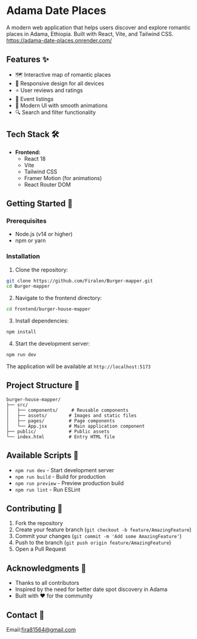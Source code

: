 # Adama Date Places

A modern web application that helps users discover and explore romantic places in Adama, Ethiopia. Built with React, Vite, and Tailwind CSS.
  https://adama-date-places.onrender.com/

## Features ✨

- 🗺️ Interactive map of romantic places
- 📱 Responsive design for all devices
- ⭐ User reviews and ratings
- 📅 Event listings
- 🎨 Modern UI with smooth animations
- 🔍 Search and filter functionality

## Tech Stack 🛠️

- **Frontend:**
  - React 18
  - Vite
  - Tailwind CSS
  - Framer Motion (for animations)
  - React Router DOM

## Getting Started 🚀

### Prerequisites

- Node.js (v14 or higher)
- npm or yarn

### Installation

1. Clone the repository:
```bash
git clone https://github.com/Firalen/Burger-mapper.git
cd Burger-mapper
```

2. Navigate to the frontend directory:
```bash
cd frontend/burger-house-mapper
```

3. Install dependencies:
```bash
npm install
```

4. Start the development server:
```bash
npm run dev
```

The application will be available at `http://localhost:5173`

## Project Structure 📁

```
burger-house-mapper/
├── src/
│   ├── components/     # Reusable components
│   ├── assets/        # Images and static files
│   ├── pages/         # Page components
│   └── App.jsx        # Main application component
├── public/            # Public assets
└── index.html         # Entry HTML file
```

## Available Scripts 📜

- `npm run dev` - Start development server
- `npm run build` - Build for production
- `npm run preview` - Preview production build
- `npm run lint` - Run ESLint

## Contributing 🤝

1. Fork the repository
2. Create your feature branch (`git checkout -b feature/AmazingFeature`)
3. Commit your changes (`git commit -m 'Add some AmazingFeature'`)
4. Push to the branch (`git push origin feature/AmazingFeature`)
5. Open a Pull Request



## Acknowledgments 🙏

- Thanks to all contributors
- Inspired by the need for better date spot discovery in Adama
- Built with ❤️ for the community

## Contact 📧
Email:fira81564@gmail.com
